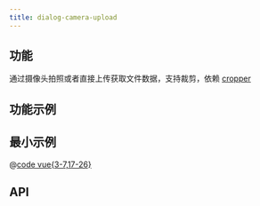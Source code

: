 ```yaml
---
title: dialog-camera-upload
---
```


## 功能

通过摄像头拍照或者直接上传获取文件数据，支持裁剪，依赖 [cropper](./cropper.md)

## 功能示例

<Example />

## 最小示例

@[code vue{3-7,17-26}](@/components/dialog-camera-upload/docs/simple.vue)

## API

<Usage />

<script setup>
import Example from "@/components/dialog-camera-upload/docs/example.vue";
import Usage from "@/components/dialog-camera-upload/docs/usage.vue";
</script>